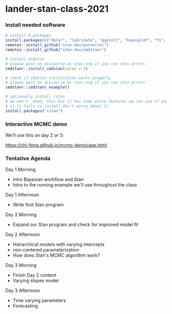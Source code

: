 # lander-stan-class-2021

### Install needed software

```r
# install R packages
install.packages(c("dplyr", "lubridate", "ggplot2", "bayesplot", "fs", "stringr", "remotes"))
remotes::install_github("stan-dev/posterior")
remotes::install_github("stan-dev/cmdstanr")

# install cmdstan
# please post on discourse.mc-stan.org if you run into errors
cmdstanr::install_cmdstan(cores = 2)

# check if cmdstan installation works properly
# please post on discourse.mc-stan.org if you run into errors
cmdstanr::cmdstanr_example()

# optionally install rstan 
# we won't _need_ this but it has some extra features we can use if you have it installed
# if it fails to install don't worry about it
install.packages("rstan")
```

### Interactive MCMC demo

We'll use this on day 2 or 3: 

https://chi-feng.github.io/mcmc-demo/app.html


### Tentative Agenda

Day 1 Morning

- Intro Bayesian workflow and Stan
- Intro to the running example we'll use throughout the class

Day 1 Afternoon

- Write first Stan program 

Day 2 Morning 

- Expand our Stan program and check for improved model fit

Day 2 Afternoon

- Hierarchical models with varying intercepts
- non-centered parameterization
- How does Stan's MCMC algorithm work?

Day 3 Morning 

- Finish Day 2 content
- Varying slopes model

Day 3 Afternoon

- Time varying parameters
- Forecasting



